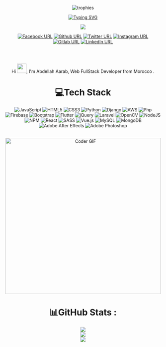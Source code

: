 
<div align="center">
  
![trophies](https://github-profile-trophy.vercel.app/?username=abdellahaarab&column=10&no-bg=false&no-frame=false)
  
[![Typing SVG](https://readme-typing-svg.herokuapp.com?color=%23F74A46&lines=Hi+there+%F0%9F%91%8B%2C+I+am+Abdellah+Aarab;Welcome+to+My+Profile!;Over+2+years+of+programming+experience;Always+learning+new+things+;Laravel+Flutter+Java+Django+;React+Vue+Adobe+And+More)](https://git.io/typing-svg)


![](https://komarev.com/ghpvc/?username=abdellahaarab)

[![Facebook URL](https://img.shields.io/static/v1?color=brightgreen&label=Facebook&logo=Facebook&logoColor=white&style=for-the-badge&message=follow)](https://www.facebook.com/dabdellahaarab)
[![Github URL](https://img.shields.io/static/v1?color=brightgreen&label=GITHUB&logo=Github&logoColor=white&style=for-the-badge&message=follow)](https://github.com/abdellahaarab)
[![Twitter URL](https://img.shields.io/static/v1?color=brightgreen&label=Twitter%20&logo=twitter&logoColor=white&style=for-the-badge&message=Follow)](https://x.com/deabdellahaarab)
[![Instagram URL](https://img.shields.io/static/v1?color=brightgreen&label=Instagram&logo=Instagram&logoColor=white&style=for-the-badge&message=follow)](https://www.instagram.com/d.abdellah.aarab)
[![Gitlab URL](https://img.shields.io/static/v1?color=brightgreen&label=Gitlab&logo=Gitlab&logoColor=white&style=for-the-badge&message=follow)](https://gitlab.com/abdellahaarab)
[![LinkedIn URL](https://img.shields.io/static/v1?color=brightgreen&label=linkedin&logo=linkedin&logoColor=white&style=for-the-badge&message=Connect)](https://www.linkedin.com/in/abdellahaarab)

<br />
<br />

Hi <img src="https://user-images.githubusercontent.com/42378118/110234147-e3259600-7f4e-11eb-95be-0c4047144dea.gif" width="30">, I'm Abdellah Aarab, Web FullStack Developer from Morocco .

# 💻Tech Stack
 ![JavaScript](https://img.shields.io/badge/javascript-%23323330.svg?style=for-the-badge&logo=javascript&logoColor=%23F7DF1E) ![HTML5](https://img.shields.io/badge/html5-%23E34F26.svg?style=for-the-badge&logo=html5&logoColor=white) ![CSS3](https://img.shields.io/badge/css3-%23F34F10.svg?style=for-the-badge&logo=css3&logoColor=blue) ![Python](https://img.shields.io/badge/python-3670A0?style=for-the-badge&logo=python&logoColor=ffdd54) ![Django](https://img.shields.io/badge/Django-0FF01?style=for-the-badge&logo=Django&logoColor=ffdd54) ![AWS](https://img.shields.io/badge/AWS-%23FF9900.svg?style=for-the-badge&logo=amazon-aws&logoColor=white) ![Php](https://img.shields.io/badge/Php-%239BE5.svg?style=for-the-badge&logo=Php) ![Firebase](https://img.shields.io/badge/firebase-%23039BE5.svg?style=for-the-badge&logo=firebase) ![Bootstrap](https://img.shields.io/badge/bootstrap-%23563D7C.svg?style=for-the-badge&logo=bootstrap&logoColor=white) ![Flutter](https://img.shields.io/badge/Flutter-%2302569B.svg?style=for-the-badge&logo=Flutter&logoColor=white) ![jQuery](https://img.shields.io/badge/jquery-%230769AD.svg?style=for-the-badge&logo=jquery&logoColor=white)  ![Laravel](https://img.shields.io/badge/laravel-%23FF2D20.svg?style=for-the-badge&logo=laravel&logoColor=white) ![OpenCV](https://img.shields.io/badge/opencv-%23white.svg?style=for-the-badge&logo=opencv&logoColor=white) ![NodeJS](https://img.shields.io/badge/node.js-6DA55F?style=for-the-badge&logo=node.js&logoColor=white) ![NPM](https://img.shields.io/badge/NPM-%23000000.svg?style=for-the-badge&logo=npm&logoColor=white) ![React](https://img.shields.io/badge/react-%2320232a.svg?style=for-the-badge&logo=react&logoColor=%2361DAFB) ![SASS](https://img.shields.io/badge/SASS-hotpink.svg?style=for-the-badge&logo=SASS&logoColor=white) ![Vue.js](https://img.shields.io/badge/vuejs-%2335495e.svg?style=for-the-badge&logo=vuedotjs&logoColor=%234FC08D) ![MySQL](https://img.shields.io/badge/mysql-%2300f.svg?style=for-the-badge&logo=mysql&logoColor=white) ![MongoDB](https://img.shields.io/badge/MongoDB-%234ea94b.svg?style=for-the-badge&logo=mongodb&logoColor=white)  
 ![Adobe After Effects](https://img.shields.io/badge/Adobe%20After%20Effects-9999FF.svg?style=for-the-badge&logo=Adobe%20After%20Effects&logoColor=white) 
 ![Adobe Photoshop](https://img.shields.io/badge/adobephotoshop-%2331A8FF.svg?style=for-the-badge&logo=adobephotoshop&logoColor=white)

<br />
<img src="https://raw.githubusercontent.com/TheDudeThatCode/TheDudeThatCode/master/Assets/Developer.gif" alt="Coder GIF" width="500">


# 📊GitHub Stats :
![](https://github-readme-stats.vercel.app/api?username=abdellahaarab&show_icons=true&theme=tokyonight&hide_border=true&include_all_commits=false&count_private=true)<br/>
![](https://github-readme-streak-stats.herokuapp.com/?user=abdellahaarab&theme=tokyonight&hide_border=true)<br/>
![](https://github-readme-stats.vercel.app/api/top-langs/?username=abdellahaarab&theme=tokyonight&hide_border=true&include_all_commits=false&count_private=true&layout=compact)
  </div> 

